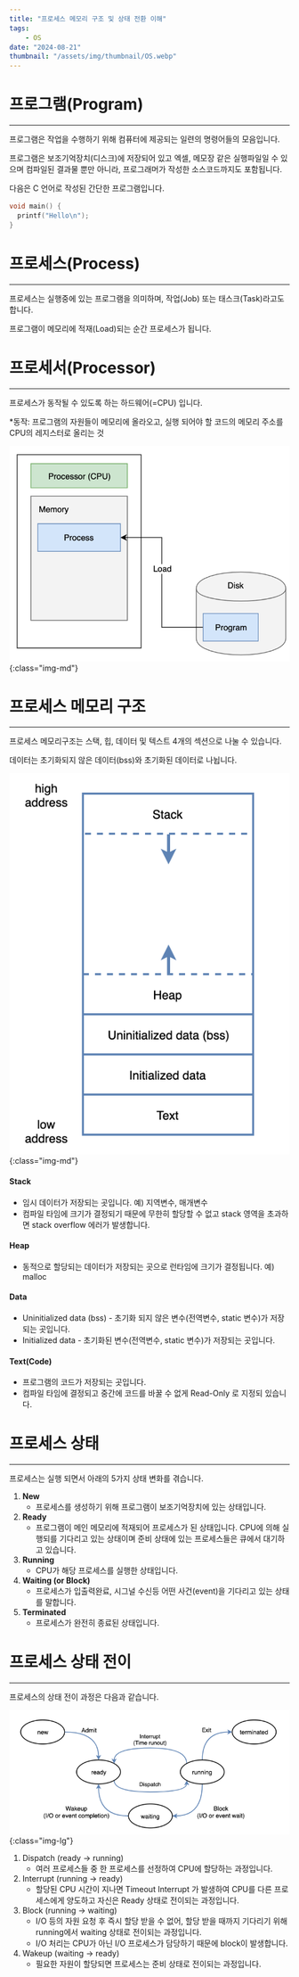 ```yaml
---
title: "프로세스 메모리 구조 및 상태 전환 이해"
tags:
    - OS
date: "2024-08-21"
thumbnail: "/assets/img/thumbnail/OS.webp"
---
```


# 프로그램(Program)
---

프로그램은 작업을 수행하기 위해 컴퓨터에 제공되는 일련의 명령어들의 모음입니다.

프로그램은 보조기억장치(디스크)에 저장되어 있고 엑셀, 메모장 같은 실행파일일 수 있으며 컴파일된 결과물 뿐만 아니라, 프로그래머가 작성한 소스코드까지도 포함됩니다.

다음은 C 언어로 작성된 간단한 프로그램입니다.

```c
void main() {
  printf("Hello\n");
}
```

# 프로세스(Process)
---

프로세스는 실행중에 있는 프로그램을 의미하며, 작업(Job) 또는 태스크(Task)라고도 합니다. 

프로그램이 메모리에 적재(Load)되는 순간 프로세스가 됩니다.

# 프로세서(Processor)
---

프로세스가 동작될 수 있도록 하는 하드웨어(=CPU) 입니다.

*동작: 프로그램의 자원들이 메모리에 올라오고, 실행 되어야 할 코드의 메모리 주소를 CPU의 레지스터로 올리는 것

![program, processor, process](/assets/img/posts/1/1.webp "program, processor, process"){:class="img-md"}

# 프로세스 메모리 구조
---

프로세스 메모리구조는 스택, 힙, 데이터 및 텍스트 4개의 섹션으로 나눌 수 있습니다.

데이터는 초기화되지 않은 데이터(bss)와 초기화된 데이터로 나뉩니다.

![프로세스 메모리 구조](/assets/img/posts/1/2.webp "프로세스 메모리 구조"){:class="img-md"}

#### Stack 
- 임시 데이터가 저장되는 곳입니다. 예) 지역변수, 매개변수
- 컴파일 타임에 크기가 결정되기 때문에 무한히 할당할 수 없고 stack 영역을 초과하면 stack overflow 에러가 발생합니다.

#### Heap 
- 동적으로 할당되는 데이터가 저장되는 곳으로 런타임에 크기가 결정됩니다. 예) malloc

#### Data
- Uninitialized data (bss) - 초기화 되지 않은 변수(전역변수, static 변수)가 저장되는 곳입니다.
- Initialized data - 초기화된 변수(전역변수, static 변수)가 저장되는 곳입니다.

#### Text(Code) 
- 프로그램의 코드가 저장되는 곳입니다.
- 컴파일 타임에 결정되고 중간에 코드를 바꿀 수 없게 Read-Only 로 지정되 있습니다.

# 프로세스 상태
---

프로세스는 실행 되면서 아래의 5가지 상태 변화를 겪습니다.

1. **New**
    - 프로세스를 생성하기 위해 프로그램이 보조기억장치에 있는 상태입니다.
2. **Ready**
    - 프로그램이 메인 메모리에 적재되어 프로세스가 된 상태입니다. CPU에 의해 실행되를 기다리고 있는 상태이며 준비 상태에 있는 프로세스들은 큐에서 대기하고 있습니다.
3. **Running**
    - CPU가 해당 프로세스를 실행한 상태입니다.
4. **Waiting (or Block)**
    - 프로세스가 입출력완료, 시그널 수신등 어떤 사건(event)을 기다리고 있는 상태를 말합니다.
5. **Terminated**
    - 프로세스가 완전히 종료된 상태입니다.

# 프로세스 상태 전이
---

프로세스의 상태 전이 과정은 다음과 같습니다.

![프로세스 상태 전이](/assets/img/posts/1/3.webp "프로세스 상태 전이"){:class="img-lg"}
1. Dispatch (ready -> running) 
    - 여러 프로세스들 중 한 프로세스를 선정하여 CPU에 할당하는 과정입니다.
2. Interrupt (running -> ready) 
    - 할당된  CPU 시간이 지나면 Timeout Interrupt 가 발생하여 CPU를 다른 프로세스에게 양도하고 자신은 Ready 상태로 전이되는 과정입니다.
3. Block (running -> waiting) 
    - I/O 등의 자원 요청 후 즉시 할당 받을 수 없어, 할당 받을 때까지 기다리기 위해 running에서 waiting 상태로 전이되는 과정입니다.
    - I/O 처리는 CPU가 아닌 I/O 프로세스가 담당하기 때문에 block이 발생합니다.
4. Wakeup (waiting -> ready) 
    - 필요한 자원이 할당되면 프로세스는 준비 상태로 전이되는 과정입니다.
